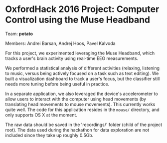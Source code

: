 # OxfordHack 2016 Project: Computer Control using the Muse Headband

Team: **potato**

Members: Andrei Barsan, Andrej Hoos, Pavel Kalvoda

For this project, we experimented leveraging the Muse Headband, which tracks
a user's brain activity using real-time EEG measurements.

We performed a statistical analysis of different activities (relaxing,
listening to music, versus being actively focused on a task such as text
editing). We built a visualization dashboard to track a user's focus, but the
classifier still needs more tuning before being useful in practice.

In a separate application, we also leveraged the device's accelerometer to
allow users to interact with the computer using head movements (by translating
head movements to mouse movements). This currently
works quite well. The code for this application resides in the `mouse/`
directory, and only supports OS X at the moment.

The raw data should be saved in the 'recordings/' folder (child of the project
root). The data used during the hackathon for data exploration are not included
since they take up roughly 0.5Gb.
